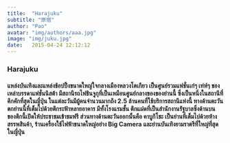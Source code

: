 ```yaml
---
title:  "Harajuku"
subtitle: "原宿"
author: "Pao"
avatar: "img/authors/aaa.jpg"
image: "img/juku.jpg"
date:   2015-04-24 12:12:12
---
```


### Harajuku
<h4>แหล่งบันเทิงและแหล่งช้อปปิ้งขนาดใหญ่ใจกลางเมืองหลวงโตเกียว เป็นศูนย์รวมแฟชั่นเก๋ๆ เท่ห์ๆ ของเหล่าบรรดาแฟชั่นนิสต้า มีสถานีรถไฟชินจูกุที่เป็นเหมือนศูนย์กลางของของย่านนี้ ซึ่งเป็นหนึ่งในสถานีที่คึกคักที่สุดในญี่ปุ่น ในแต่ละวันมีผู้คนจำนวนมากถึง 2.5 ล้านคนที่ใช้บริการสถานีแห่งนี้ ทางด้านตะวันตกย่านนี้ที่เต็มไปด้วยตึกระฟ้าหลายอาคาร มีทั้งโรงแรมชั้น ตึกแฝดที่เป็นสำนักงานรัฐบาลซึ่งด้านบนของตึกนี้เปิดให้ประชาชมเข้าชมฟรี ส่วนทางด้านตะวันออกนั้นคือ คาบูกิโชะ เป็นย่านที่เต็มไปด้วยห้างสรรพสินค้า, ร้านเครื่องใช้ไฟฟ้าขนาดใหญ่อย่าง Big Camera และย่านบันเทิงยามราตรีที่ใหญ่ที่สุดในญี่ปุ่น</h4>
